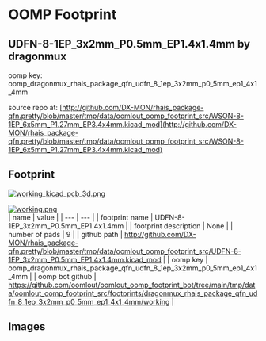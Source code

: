 # OOMP Footprint  
## UDFN-8-1EP_3x2mm_P0.5mm_EP1.4x1.4mm  by dragonmux  
  
oomp key: oomp_dragonmux_rhais_package_qfn_udfn_8_1ep_3x2mm_p0_5mm_ep1_4x1_4mm  
  
source repo at: [http://github.com/DX-MON/rhais_package-qfn.pretty/blob/master/tmp/data/oomlout_oomp_footprint_src/WSON-8-1EP_6x5mm_P1.27mm_EP3.4x4mm.kicad_mod](http://github.com/DX-MON/rhais_package-qfn.pretty/blob/master/tmp/data/oomlout_oomp_footprint_src/WSON-8-1EP_6x5mm_P1.27mm_EP3.4x4mm.kicad_mod)  
## Footprint  
  
[![working_kicad_pcb_3d.png](working_kicad_pcb_3d_600.png)](working_kicad_pcb_3d.png)  
  
[![working.png](working_600.png)](working.png)  
| name | value | 
| --- | --- | 
| footprint name | UDFN-8-1EP_3x2mm_P0.5mm_EP1.4x1.4mm | 
| footprint description | None | 
| number of pads | 9 | 
| github path | http://github.com/DX-MON/rhais_package-qfn.pretty/blob/master/tmp/data/oomlout_oomp_footprint_src/UDFN-8-1EP_3x2mm_P0.5mm_EP1.4x1.4mm.kicad_mod | 
| oomp key | oomp_dragonmux_rhais_package_qfn_udfn_8_1ep_3x2mm_p0_5mm_ep1_4x1_4mm | 
| oomp bot github | https://github.com/oomlout/oomlout_oomp_footprint_bot/tree/main/tmp/data/oomlout_oomp_footprint_src/footprints/dragonmux_rhais_package_qfn_udfn_8_1ep_3x2mm_p0_5mm_ep1_4x1_4mm/working | 
## Images  
